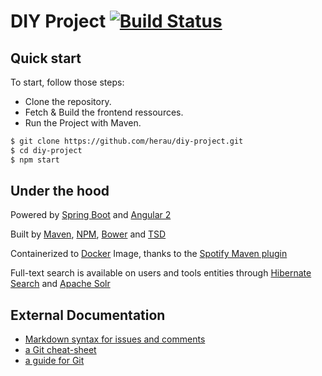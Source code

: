 # DIY Project  [![Build Status](https://travis-ci.org/herau/diy-project.svg)](https://travis-ci.org/herau/diy-project)

## Quick start

To start, follow those steps:

* Clone the repository.
* Fetch & Build the frontend ressources.
* Run the Project with Maven.

```bash
$ git clone https://github.com/herau/diy-project.git
$ cd diy-project
$ npm start
```

## Under the hood

Powered by [Spring Boot](http://docs.spring.io/spring-boot/docs/current-SNAPSHOT/reference/htmlsingle/) and [Angular 2](https://angular.io/)

Built by [Maven](https://maven.apache.org/guides/introduction/introduction-to-the-lifecycle.html),  [NPM](https://www.npmjs.com), [Bower](http://bower.io/) and [TSD](https://github.com/DefinitelyTyped/tsd)

Containerized to [Docker](https://www.docker.com/) Image, thanks to the [Spotify Maven plugin](https://github.com/spotify/docker-maven-plugin)

Full-text search is available on users and tools entities through [Hibernate Search](http://hibernate.org/search/) and [Apache Solr](http://lucene.apache.org/solr/)

## External Documentation

* [Markdown syntax for issues and comments](https://guides.github.com/features/mastering-markdown/)
* [a Git cheat-sheet](https://training.github.com/kit/downloads/fr/github-git-cheat-sheet.pdf)
* [a guide for Git](http://rogerdudler.github.io/git-guide/)
